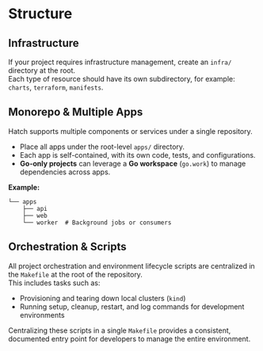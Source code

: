 # Structure

## Infrastructure

If your project requires infrastructure management, create an `infra/` directory at the root.  
Each type of resource should have its own subdirectory, for example: `charts`, `terraform`, `manifests`.  

## Monorepo & Multiple Apps

Hatch supports multiple components or services under a single repository.  

- Place all apps under the root-level `apps/` directory.  
- Each app is self-contained, with its own code, tests, and configurations.  
- **Go-only projects** can leverage a **Go workspace** (`go.work`) to manage dependencies across apps.  

**Example:**

```
└── apps
    ├── api     
    ├── web     
    └── worker  # Background jobs or consumers
```

## Orchestration & Scripts

All project orchestration and environment lifecycle scripts are centralized in the `Makefile` at the root of the repository.  
This includes tasks such as:  

- Provisioning and tearing down local clusters (`kind`)  
- Running setup, cleanup, restart, and log commands for development environments  

Centralizing these scripts in a single `Makefile` provides a consistent, documented entry point for developers to manage the entire environment.